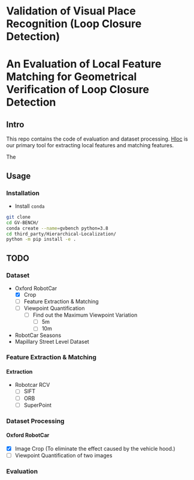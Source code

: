 # Validation of Visual Place Recognition (Loop Closure Detection)




# An Evaluation of Local Feature Matching for Geometrical Verification of Loop Closure Detection

## Intro
This repo contains the code of evaluation and dataset processing. [Hloc](https://github.com/cvg/Hierarchical-Localization) is our primary tool for extracting local features and matching features.

The 

## Usage

### Installation
- Install `conda`
  
```bash
git clone
cd GV-BENCH/
conda create --name=gvbench python=3.8
cd third_party/Hierarchical-Localization/
python -m pip install -e .
```

## TODO

### Dataset
- Oxford RobotCar
  - [x] Crop
  - [ ] Feature Extraction & Matching
  - [ ] Viewpoint Quantification
    - [ ] Find out the Maximum Viewpoint Variation
      - [ ] 5m
      - [ ] 10m
- RobotCar Seasons
- Mapillary Street Level Dataset

### Feature Extraction & Matching
#### Extraction
- Robotcar RCV
  - [ ] SIFT
  - [ ] ORB
  - [ ] SuperPoint

### Dataset Processing
#### Oxford RobotCar
- [x] Image Crop (To eliminate the effect caused by the vehicle hood.)
- [ ] Viewpoint Quantification of two images 

### Evaluation



